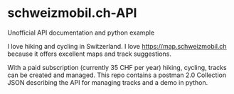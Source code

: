 # schweizmobil.ch-API
Unofficial API documentation and python example

I love hiking and cycling in Switzerland. I love https://map.schweizmobil.ch because it offers excellent maps and track suggestions.

With a paid subscription (currently 35 CHF per year) hiking, cycling, tracks can be created and managed.
This repo contains a postman 2.0 Collection JSON describing the API for managing tracks and a demo in python.
